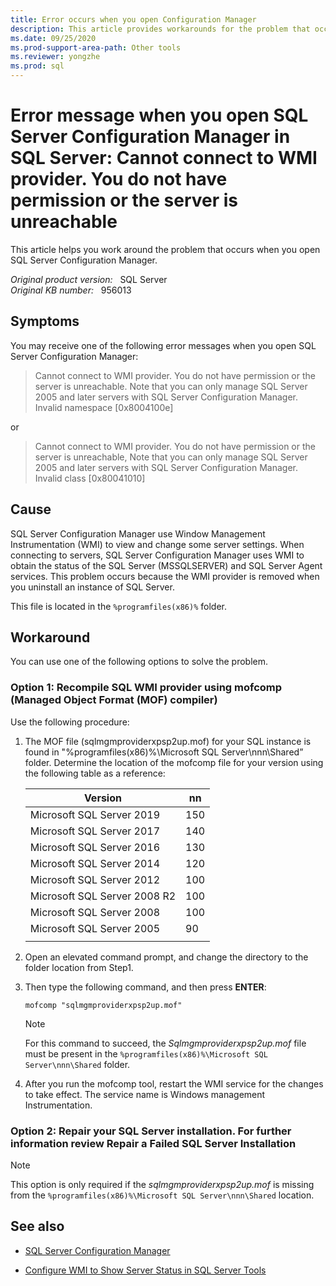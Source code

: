 ```yaml
---
title: Error occurs when you open Configuration Manager
description: This article provides workarounds for the problem that occurs when you open SQL Server Configuration Manager.
ms.date: 09/25/2020
ms.prod-support-area-path: Other tools
ms.reviewer: yongzhe
ms.prod: sql
---
```

# Error message when you open SQL Server Configuration Manager in SQL Server: Cannot connect to WMI provider. You do not have permission or the server is unreachable

This article helps you work around the problem that occurs when you open SQL Server Configuration Manager.

_Original product version:_ &nbsp; SQL Server  
_Original KB number:_ &nbsp; 956013

## Symptoms

You may receive one of the following error messages when you open SQL Server Configuration Manager:

> Cannot connect to WMI provider. You do not have permission or the server is unreachable. Note that you can only manage SQL Server 2005 and later servers with SQL Server Configuration Manager.  
Invalid namespace [0x8004100e]

or

> Cannot connect to WMI provider. You do not have permission or the server is unreachable, Note that you can only manage SQL Server 2005 and later servers with SQL Server Configuration Manager.  
Invalid class [0x80041010]

## Cause

SQL Server Configuration Manager use Window Management Instrumentation (WMI) to view and change some server settings. When connecting to servers, SQL Server Configuration Manager uses WMI to obtain the status of the SQL Server (MSSQLSERVER) and SQL Server Agent services. This problem occurs because the WMI provider is removed when you uninstall an instance of SQL Server.

This file is located in the `%programfiles(x86)%` folder.

## Workaround

You can use one of the following options to solve the problem.

### Option 1: Recompile SQL WMI provider using mofcomp (Managed Object Format (MOF) compiler)

Use the following procedure:

1. The MOF file (sqlmgmproviderxpsp2up.mof) for your SQL instance is found in "%programfiles(x86)%\Microsoft SQL Server\nnn\Shared” folder. Determine the location of the mofcomp file for your version using the following table as a reference:

    |Version|nn|
    |---|---|
    |Microsoft SQL Server 2019 |150|
    |Microsoft SQL Server 2017 |140|
    |Microsoft SQL Server 2016|130|
    |Microsoft SQL Server 2014|120|
    |Microsoft SQL Server 2012|100|
    |Microsoft SQL Server 2008 R2|100|
    |Microsoft SQL Server 2008|100|
    |Microsoft SQL Server 2005|90|
    |||

1. Open an elevated  command prompt, and change the directory to the folder location from Step1.  

1. Then type the following command, and then press **ENTER**:

    ```console
    mofcomp "sqlmgmproviderxpsp2up.mof"
    ```

    > [!NOTE]
    > For this command to succeed, the *Sqlmgmproviderxpsp2up.mof* file must be present in the `%programfiles(x86)%\Microsoft SQL Server\nnn\Shared` folder.

1. After you run the mofcomp tool, restart the WMI service for the changes to take effect. The service name is Windows management Instrumentation.

### Option 2:  Repair your SQL Server installation. For further information review Repair a Failed SQL Server Installation

> [!NOTE]
> This option is only required if the *sqlmgmproviderxpsp2up.mof* is missing from the `%programfiles(x86)%\Microsoft SQL Server\nnn\Shared` location.

## See also

- [SQL Server Configuration Manager](/sql/relational-databases/sql-server-configuration-manager)

- [Configure WMI to Show Server Status in SQL Server Tools](/sql/ssms/configure-wmi-to-show-server-status-in-sql-server-tools)
